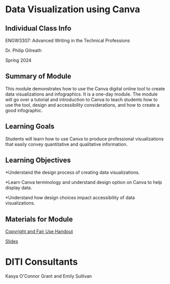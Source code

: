 <h1>Data Visualization using Canva</h1>

<h2>Individual Class Info</h2>

ENGW3307: Advanced Writing in the Technical Professions

Dr. Philip Gilreath

Spring 2024

<h2>Summary of Module</h2>

This module demonstrates how to use the Canva digital online tool to create data visualizations and infographics. It is a one-day module. The module will go over a tutorial and introduction to Canva to teach students how to use the tool, design and accessibility considerations, and how to create a good infographic. 

<h2>Learning Goals</h2>

Students will learn how to use Canva to produce professional visualizations that easily convey quantitative and qualitative information.

<h2>Learning Objectives</h2>

*Understand the design process of creating data visualizations.

*Learn Canva terminology and understand design option on Canva to help display data.

*Understand how design choices impact accessibility of data visualizations.

<h2>Materials for Module</h2>

[Copyright and Fair Use Handout](https://github.com/NULabNortheastern/digitalassignmentshowcase/blob/c54ab8118e17f3e957872eb4ed16c936e3a01dc3/handouts/general/Copyright-Fair-Use.pdf)

[Slides](https://github.com/NULabNortheastern/digitalassignmentshowcase/blob/c54ab8118e17f3e957872eb4ed16c936e3a01dc3/data-visualization/sp24-gilreath-engw3307-infographics/SP24-Gilreath-Canva-Slides.pdf)


<h1>DITI Consultants</h1>

Kasya O'Connor Grant and Emily Sullivan
